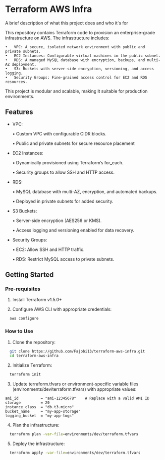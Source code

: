 
# Terraform AWS Infra

A brief description of what this project does and who it's for

This repository contains Terraform code to provision an enterprise-grade infrastructure on AWS. The infrastructure includes:
	
    •	VPC: A secure, isolated network environment with public and private subnets.
	•	EC2 Instances: Configurable virtual machines in the public subnet.
	•	RDS: A managed MySQL database with encryption, backups, and multi-AZ deployment.
	•	S3: Buckets with server-side encryption, versioning, and access logging.
	•	Security Groups: Fine-grained access control for EC2 and RDS resources.

This project is modular and scalable, making it suitable for production environments.

## Features

- VPC:
	
	•	Custom VPC with configurable CIDR blocks.

	•	Public and private subnets for secure resource placement

-	EC2 Instances:

	•	Dynamically provisioned using Terraform’s for_each.

	•	Security groups to allow SSH and HTTP access.

-	RDS:

	•	MySQL database with multi-AZ, encryption, and automated backups.

	•	Deployed in private subnets for added security.

-	S3 Buckets:

	•	Server-side encryption (AES256 or KMS).

	•	Access logging and versioning enabled for data recovery.

-	Security Groups:

	•	EC2: Allow SSH and HTTP traffic.

	•	RDS: Restrict MySQL access to private subnets.



## Getting Started
### Pre-requisites

1.	Install Terraform v1.5.0+
	
2.  Configure AWS CLI with appropriate credentials:

```bash
  aws configure
```

### How to Use



1. Clone the repository:

```bash
  git clone https://github.com/Fajobi13/terraform-aws-infra.git
  cd terraform-aws-infra
```

2. Initialize Terraform:

```bash
  terraform init
```

3.	Update terraform.tfvars or environment-specific variable files (environments/dev/terraform.tfvars) with appropriate values:
```hcl
ami_id          = "ami-12345678"    # Replace with a valid AMI ID
storage         = 20
instance_class  = "db.t3.micro"
bucket_name     = "my-app-storage"
logging_bucket  = "my-app-logs"
```

4.	Plan the infrastructure:
```bash
  terraform plan -var-file=environments/dev/terraform.tfvars
```

5.	Deploy the infrastructure:
```bash
  terraform apply -var-file=environments/dev/terraform.tfvars
```
